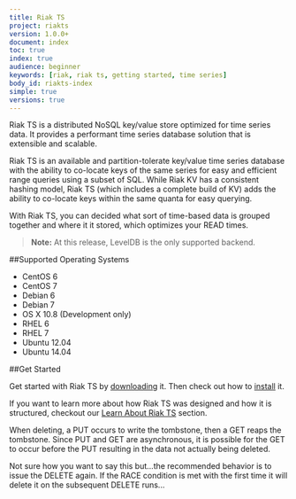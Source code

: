 ```yaml
---
title: Riak TS
project: riakts
version: 1.0.0+
document: index
toc: true
index: true
audience: beginner
keywords: [riak, riak ts, getting started, time series]
body_id: riakts-index
simple: true
versions: true
---
```


[downloads]: http://docs.basho.com/riakts/latest/downloads
[installing]: http://docs.basho.com/riakts/1.0.0/installing/
[learnabout]: http://docs.basho.com/riakts/1.0.0/learn-about


Riak TS is a distributed NoSQL key/value store optimized for time series data. It provides a performant time series database solution that is extensible and scalable.

Riak TS is an available and partition-tolerate key/value time series database with the ability to co-locate keys of the same series for easy and efficient range queries using a subset of SQL. While Riak KV has a consistent hashing model, Riak TS (which includes a complete build of KV) adds the ability to co-locate keys within the same quanta for easy querying.

With Riak TS, you can decided what sort of time-based data is grouped together and where it it stored, which optimizes your READ times.

>**Note:** At this release, LevelDB is the only supported backend.


##Supported Operating Systems

* CentOS 6
* CentOS 7
* Debian 6 
* Debian 7
* OS X 10.8 (Development only)
* RHEL 6
* RHEL 7
* Ubuntu 12.04
* Ubuntu 14.04

##Get Started

Get started with Riak TS by [downloading][downloads] it. Then check out how to [install][installing] it. 

If you want to learn more about how Riak TS was designed and how it is structured, checkout our [Learn About Riak TS][learnabout] section.

When deleting, a PUT occurs to write the tombstone, then a GET reaps the tombstone. Since PUT and GET are asynchronous, it is possible for the GET to occur before the PUT resulting in the data not actually being deleted. 

Not sure how you want to say this but...the recommended behavior is to issue the DELETE again. If the RACE condition is met with the first time it will delete it on the subsequent DELETE runs...